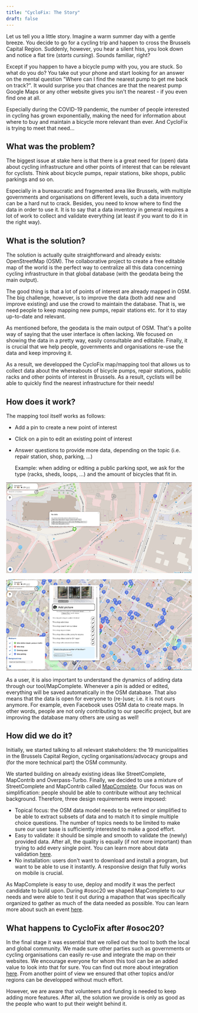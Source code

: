 ```yaml
---
title: "CycloFix: The Story"
draft: false
---
```


Let us tell you a little story. Imagine a warm summer day with a gentle breeze. You decide to go for a cycling trip and happen to cross the Brussels Capital Region. Suddenly, however, you hear a silent hiss, you look down and notice a flat tire (*starts cursing*). Sounds familiar, right? 

Except if you happen to have a bicycle pump with you, you are stuck. So what do you do? You take out your phone and start looking for an answer on the mental question "Where can I find the nearest pump to get me back on track?". It would surprise you that chances are that the nearest pump Google Maps or any other website gives you isn't the nearest - if you even find one at all.

Especially during the COVID-19 pandemic, the number of people interested in cycling has grown exponentially, making the need for information about where to buy and maintain a bicycle more relevant than ever. And CycloFix is trying to meet that need...

## What was the problem?

The biggest issue at stake here is that there is a great need for (open) data about cycling infrastructure and other points of interest that can be relevant for cyclists. Think about bicycle pumps, repair stations, bike shops, public parkings and so on. 

Especially in a bureaucratic and fragmented area like Brussels, with multiple governments and organisations on different levels, such a data inventory can be a hard nut to crack. Besides, you need to know where to find the data in order to use it. It is to say that a data inventory in general requires a lot of work to collect and validate everything (at least if you want to do it in the right way).

## What is the solution?

The solution is actually quite straightforward and already exists: OpenStreetMap (OSM). The collaborative project to create a free editable map of the world is the perfect way to centralize all this data concerning cycling infrastructure in that global database (with the geodata being the main output). 

The good thing is that a lot of points of interest are already mapped in OSM. The big challenge, however, is to improve the data (both add new and improve existing) and use the crowd to maintain the database. That is, we need people to keep mapping new pumps, repair stations etc. for it to stay up-to-date and relevant. 

As mentioned before, the geodata is the main output of OSM. That's a polite way of saying that the user interface is often lacking. We focused on showing the data in a pretty way, easily consultable and editable. Finally, it is crucial that we help people, governments and organisations re-use the data and keep improving it.

As a result, we developped the CycloFix map/mapping tool that allows us to collect data about the whereabouts of bicycle pumps, repair stations, public racks and other points of interest in Brussels. As a result, cyclists will be able to quickly find the nearest infrastructure for their needs!

## How does it work?

The mapping tool itself works as follows:
* Add a pin to create a new point of interest
* Click on a pin to edit an existing point of interest
* Answer questions to provide more data, depending on the topic (i.e. repair station, shop, parking, ...)

  Example: when adding or editing a public parking spot, we ask for the type (racks, sheds, loops, ...) and the amount of bicycles that fit in.
 
![Adding a pin](/images/add.png)
 
![Editing a pin](/images/edit.png)

As a user, it is also important to understand the dynamics of adding data through our tool/MapComplete. Whenever a pin is added or edited, everything will be saved automatically in the OSM database. That also means that the data is open for everyone to (re-)use; i.e. it is not ours anymore. For example, even Facebook uses OSM data to create maps. In other words, people are not only contributing to our specific project, but are improving the database many others are using as well!

## How did we do it?

Initially, we started talking to all relevant stakeholders: the 19 municipalities in the Brussels Capital Region, cycling organisations/advocacy groups and (for the more technical part) the OSM community. 

We started building on already existing ideas like StreetComplete, MapContrib and Overpass-Turbo. Finally, we decided to use a mixture of StreetComplete and MapContrib called [MapComplete](https://github.com/pietervdvn/MapComplete). Our focus was on simplification: people should be able to contribute without any technical background. Therefore, three design requirements were imposed:
* Topical focus: the OSM data model needs to be refined or simplified to be able to extract subsets of data and to match it to simple multiple choice questions. The
number of topics needs to be limited to make sure our user base is sufficiently interested to make a good effort.
* Easy to validate: it should be simple and smooth to validate the (newly) provided data. After all, the quality is equally (if not more important) than trying to add every single point. You can learn more about data validation [here](https://cyclofix.osm.be/docs/validating-data/).
* No installation: users don't want to download and install a program, but want to be able to use it instantly. A responsive design that fully works on mobile is crucial.

As MapComplete is easy to use, deploy and modify it was the perfect candidate to build upon. During #osoc20 we shaped MapComplete to our needs and were able to test it out during a mapathon that was specifically organized to gather as much of the data needed as possible. You can learn more about such an event [here](https://cyclofix.osm.be/docs/mapathon/).

## What happens to CycloFix after #osoc20?

In the final stage it was essential that we rolled out the tool to both the local and global community. We made sure other parties such as governments or cycling organisations can easily re-use and integrate the map on their websites. We encourage everyone for whom this tool can be an added value to look into that for sure. You can find out more about integration [here](https://cyclofix.osm.be/docs/using-data-map/). From another point of view we ensured that other topics and/or regions can be developped without much effort. 

However, we are aware that volunteers and funding is needed to keep adding more features. After all, the solution we provide is only as good as the people who want to put their weight behind it.


